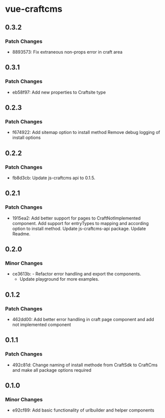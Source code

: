# vue-craftcms

## 0.3.2

### Patch Changes

- 8893573: Fix extraneous non-props error in craft area

## 0.3.1

### Patch Changes

- eb58f97: Add new properties to Craftsite type

## 0.2.3

### Patch Changes

- f674922: Add sitemap option to install method
  Remove debug logging of install options

## 0.2.2

### Patch Changes

- fb8d3cb: Update js-craftcms api to 0.1.5.

## 0.2.1

### Patch Changes

- 1915ea2: Add better support for pages to CraftNotImplemented component.
  Add support for entryTypes to mapping and according option to install method.
  Update js-craftcms-api package.
  Update Readme.

## 0.2.0

### Minor Changes

- ce3613b: - Refactor error handling and export the components.
  - Update playground for more examples.

## 0.1.2

### Patch Changes

- 462dd00: Add better error handling in craft page component and add not implemented component

## 0.1.1

### Patch Changes

- 492c81d: Change naming of install methode from CraftSdk to CraftCms and make all package options required

## 0.1.0

### Minor Changes

- e92cf89: Add basic functionality of urlbuilder and helper components
